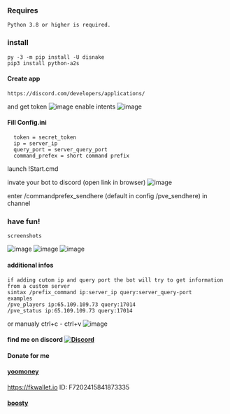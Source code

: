 ### Requires
    Python 3.8 or higher is required.
### install
    py -3 -m pip install -U disnake
    pip3 install python-a2s
#### Create app
    https://discord.com/developers/applications/
and get token
![image](https://github.com/JTNeXuS2/SoulMask.Tools/assets/88918931/1bbc7362-5a92-47c5-a314-d41ec9b4fd36)
enable intents
![image](https://github.com/JTNeXuS2/SoulMask.Tools/assets/88918931/7b8b7f40-3129-4d96-bfe6-b0bea1d80422)
#### Fill Config.ini
      token = secret_token
      ip = server_ip
      query_port = server_query_port
      command_prefex = short command prefix
launch !Start.cmd

invate your bot to discord (open link in browser)
![image](https://github.com/JTNeXuS2/SoulMask.Tools/assets/88918931/4d904844-cc7f-4a60-8ddb-5910c2555e23)

enter /commandprefex_sendhere (default in config /pve_sendhere) in channel

### have fun!
    screenshots
![image]([https://github.com/JTNeXuS2/SoulMask.Tools/assets/88918931/f104d155-8f9b-4194-858f-1fb3bc412d9c](https://cdn.discordapp.com/attachments/1006576170407579661/1324397851370852424/image.png?ex=6778011d&is=6776af9d&hm=d6ebf1723e72a910143a2d6e33d1d9869e37de84553bb2068cf5b5adb29e4a2b&))
![image]([https://github.com/JTNeXuS2/SoulMask.Tools/assets/88918931/7c28d40b-87fa-4fd6-b864-25c9134653fc](https://cdn.discordapp.com/attachments/1006576170407579661/1324397919482286171/image.png?ex=6778012e&is=6776afae&hm=0fc7cdb297a2c1829e76581bfc2a7ef24cce58c63831aaf7f85e26a908d06a3c&))
![image]([https://github.com/JTNeXuS2/SoulMask.Tools/assets/88918931/fed61dd9-c627-4979-8f76-2d8f66305d06](https://cdn.discordapp.com/attachments/1006576170407579661/1324398037107474483/image.png?ex=6778014a&is=6776afca&hm=e44a884eff2e6f5f7aabc29890c2d5c45ca74a75a9c4ebfffb48fddeb586cbf5&))

#### additional infos
    if adding cutom ip and query port the bot will try to get information from a custom server
    sintax /prefix_command ip:server_ip query:server_query-port
    examples
    /pve_players ip:65.109.109.73 query:17014
    /pve_status ip:65.109.109.73 query:17014
or manualy ctrl+c - ctrl+v
![image](https://github.com/JTNeXuS2/SoulMask.Tools/assets/88918931/0ea532f8-5400-4e70-b1a8-b242a88223d1)






#### find me on discord [![Discord](https://discordapp.com/api/guilds/626106205122592769/widget.png?style=shield)](https://discord.gg/qYmBmDR)
#### Donate for me
#### [yoomoney](https://yoomoney.ru/to/4100116619431314)
https://fkwallet.io  ID: F7202415841873335
#### [boosty](https://boosty.to/_illidan_)
